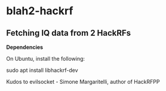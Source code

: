# blah2-hackrf
Fetching IQ data from 2 HackRFs
--
**Dependencies**

On Ubuntu, install the following:

sudo apt install libhackrf-dev



Kudos to evilsocket - Simone Margaritelli, author of HackRFPP
